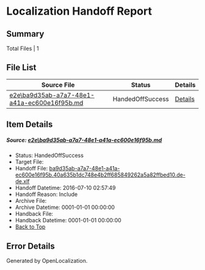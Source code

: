 # <a name='report-top'></a> Localization Handoff Report

## Summary
 Total Files | 1

## File List
 Source File | Status | Details 
 ----------- | ------ | ------- 
 [e2e\ba9d35ab-a7a7-48e1-a41a-ec600e16f95b.md](https://github.com/OpenLocalizationTestOrg/oltest/blob/2e261b2a2cff1c3b636c2460c17314d96e94b5ad/e2e/ba9d35ab-a7a7-48e1-a41a-ec600e16f95b.md) | HandedOffSuccess | [Details](#d440ed2018da395f8a46363399db83b6547a35ab1)

## Item Details
##### <a name='d440ed2018da395f8a46363399db83b6547a35ab1'></a> Source: [e2e\ba9d35ab-a7a7-48e1-a41a-ec600e16f95b.md](https://github.com/OpenLocalizationTestOrg/oltest/blob/2e261b2a2cff1c3b636c2460c17314d96e94b5ad/e2e/ba9d35ab-a7a7-48e1-a41a-ec600e16f95b.md)
* Status: HandedOffSuccess
* Target File: 
* Handoff File: [ba9d35ab-a7a7-48e1-a41a-ec600e16f95b.40a635b1dc748e4b2ff685849262a5a82ffbed10.de-de.xlf](https://github.com/OpenLocalizationTestOrg/olhandoff-e2e/blob/287f83d127d59e3c827e62608c8eef344ef09c49/ol-handoff/OpenLocalizationTestOrg/oltest-dede-fly/ci/ht/ba9d35ab-a7a7-48e1-a41a-ec600e16f95b.40a635b1dc748e4b2ff685849262a5a82ffbed10.de-de.xlf)
* Handoff Datetime: 2016-07-10 02:57:49
* Handoff Reason: Include
* Archive File: 
* Archive Datetime: 0001-01-01 00:00:00
* Handback File: 
* Handback Datetime: 0001-01-01 00:00:00
* [Back to Top](#report-top)


## Error Details

Generated by OpenLocalization.
